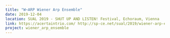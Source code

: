 ```yaml
---
title: "W~ARP Wiener Arp Ensemble"
date: 2019-12-04
location: SUAL 2019 - SHUT UP AND LISTEN! Festival, Echoraum, Vienna
link: https://acertaintrio.com/ http://sp-ce.net/sual/2019/wiener-arp-ensemble_de.html
project: wiener_arp_ensemble
---
```


